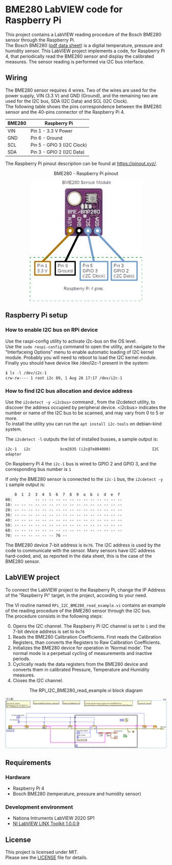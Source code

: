 # BME280 LabVIEW code for Raspberry Pi

This project contains a LabVIEW reading procedure of the Bosch BME280 sensor through the Raspberry Pi.<br>
The Bosch BME280 ([pdf data sheet](Documents/bst-bme280-ds002.pdf)) is a digital temperature, pressure and humidity sensor. This LabVIEW project implements a code, for Raspberry Pi 4, that periodically read the BME280 sensor and display the calibrated measures. The sensor reading is performed via I2C bus interface.

## Wiring

The BME280 sensor requires 4 wires. Two of the wires are used for the power supply, VIN (3.3 V) and GND (Ground), and the remaining two are used for the I2C bus, SDA (I2C Data) and SCL (I2C Clock).<br>
The following table shows the pins correspondence between the BME280 sensor and the 40-pins connector of the Raspberry Pi 4.

| BME280 | Raspberry Pi |
| ----- | ----- |
| VIN | Pin 1 - 3.3 V Power |
| GND | Pin 6 - Ground |
| SCL | Pin 5 - GPIO 3 (I2C Clock) |
| SDA | Pin 3 - GPIO 2 (I2C Data) |

The Raspberry Pi pinout description can be found at https://pinout.xyz/.

<p align="center">BME280 - Raspberry Pi pinout</p>
<p align="center"><img src="Documents/BME280_Pinout.png" width="350"></img></p>

## Raspberry Pi setup

### How to enable I2C bus on RPi device
Use the raspi-config utility to activate i2c-bus on the OS level.<br>
Use the `sudo raspi-config` command to open the utility, and navigate to the "Interfaceing Options" menu to enable automatic loading of I2C kernel module. Probably you will need to reboot to load the I2C kernel module.<br>
Finally you should have device like /dev/i2c-1 present in the system:
```
$ ls -l /dev/i2c-1
crw-rw---- 1 root i2c 89, 1 Aug 26 17:17 /dev/i2c-1
```
### How to find I2C bus allocation and device address
Use the `i2cdetect -y <i2cbus>` command , from the i2cdetect utility, to discover the address occupied by peripheral device. \<i2cbus\> indicates the number or name of the I2C bus to be scanned, and may vary from 0 to 5 or more.<br>
To install the utility you can run the `apt install i2c-tools` on debian-kind system.

The `i2cdetect -l` outputs the list of installed busses, a sample output is:
```
i2c-1   i2c             bcm2835 (i2c@7e804000)                  I2C adapter
```
On Raspberry Pi 4 the `i2c-1` bus is wired to GPIO 2 and GPIO 3, and the corresponding bus number is `1`

If only the BME280 sensor is connected to the `i2c-1` bus, the `i2cdetect -y 1` sample output is:
```
    0  1  2  3  4  5  6  7  8  9  a  b  c  d  e  f
00:          -- -- -- -- -- -- -- -- -- -- -- -- --
10: -- -- -- -- -- -- -- -- -- -- -- -- -- -- -- --
20: -- -- -- -- -- -- -- -- -- -- -- -- -- -- -- --
30: -- -- -- -- -- -- -- -- -- -- -- -- -- -- -- --
40: -- -- -- -- -- -- -- -- -- -- -- -- -- -- -- --
50: -- -- -- -- -- -- -- -- -- -- -- -- -- -- -- --
60: -- -- -- -- -- -- -- -- -- -- -- -- -- -- -- --
70: -- -- -- -- -- -- 76 --    
```
The BME280 device 7-bit address is `0x76`. The I2C address is used by the code to communicate with the sensor. Many sensors have I2C address hard-coded, and, as reported in the data sheet, this is the case of the BME280 sensor.

## LabVIEW project
To connect the LabVIEW project to the Raspberry Pi, change the IP Address of the "Raspberry Pi" target, in the project, according to your need.

The VI routine named `RPi_I2C_BME280_read_example.vi` contains an example of the reading procedure of the BME280 sensor through the I2C bus.<br>
The procedure consists in the following steps:

0. Opens the I2C channel. The Raspberry Pi I2C channel is set to `1` and the 7-bit device address is set to `0x76`
1. Reads the BME280 Calibration Coefficients. First reads the Calibration Registers, than converts the Registers to Raw Calibration Coefficients.
2. Initializes the BME280 device for operation in 'Normal mode'. The normal mode is a perpetual cycling of measurements and inactive periods.
3. Cyclically reads the data registers from the BME280 device and converts them in calibrated Pressure, Temperature and Humidity measures.
4. Closes the I2C channel.

<p align="center">The RPi_I2C_BME280_read_example.vi block diagram</p>
<p align="center"><img src="Documents/RPi_i2c_BME280_read_Example.png"></img></p>

## Requirements
### Hardware
- Raspberry Pi 4
- Bosch BME280 (temperature, pressure and humidity sensor)

### Development environment
- Nationa Intruments LabVIEW 2020 SP1
- [NI LabVIEW LINX Toolkit 1.0.0.9](https://www.vipm.io/package/ni_labview_linx_toolkit/)

## License
This project is licensed under MIT. <br>
Please see the [LICENSE](LICENSE) file for details.
